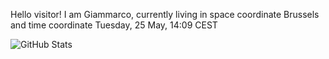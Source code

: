 Hello visitor! I am Giammarco, currently living in space coordinate Brussels and time coordinate Tuesday, 25 May, 14:09 CEST

![GitHub Stats](https://github-readme-stats.vercel.app/api?username=grcasanova)
